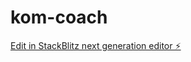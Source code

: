 # kom-coach

[Edit in StackBlitz next generation editor ⚡️](https://stackblitz.com/~/github.com/mrsoyer/kom-coach)